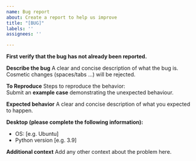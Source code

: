 ```yaml
---
name: Bug report
about: Create a report to help us improve
title: "[BUG]"
labels: ''
assignees: ''

---
```


**First verify  that the bug has not already been reported.**

**Describe the bug**
A clear and concise description of what the bug is.
Cosmetic changes (spaces/tabs ...) will be rejected.

**To Reproduce**
Steps to reproduce the behavior:  
Submit an **example case** demonstrating the unexpected behaviour.

**Expected behavior**
A clear and concise description of what you expected to happen.

**Desktop (please complete the following information):**
 - OS: [e.g. Ubuntu]
 - Python version [e.g. 3.9]

**Additional context**
Add any other context about the problem here.
